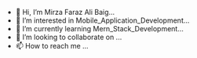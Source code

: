 - 👋 Hi, I’m Mirza Faraz Ali Baig...
- 👀 I’m interested in Mobile_Application_Development...
- 🌱 I’m currently learning Mern_Stack_Development...
- 💞️ I’m looking to collaborate on ...
- 📫 How to reach me ...

<!---
Mirza2231/Mirza2231 is a ✨ special ✨ repository because its `README.md` (this file) appears on your GitHub profile.
You can click the Preview link to take a look at your changes.
--->

